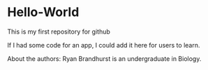 # Hello-World
This is my first repository for github

If I had some code for an app, I could add it here for users to learn.

About the authors:
Ryan Brandhurst is an undergraduate in Biology. 
